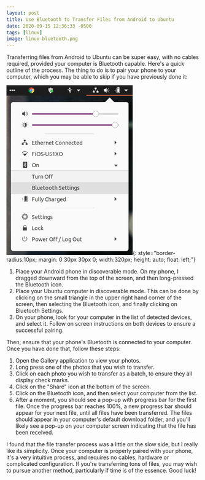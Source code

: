 ```yaml
---
layout: post
title: Use Bluetooth to Transfer Files from Android to Ubuntu
date: 2020-09-15 12:36:33 -0500
tags: [linux]
image: linux-bluetooth.png
---
```

Transferring files from Android to Ubuntu can be super easy, with no cables required, provided your computer is Bluetooth capable. Here's a quick outline of the process.  The thing to do is to pair your phone to your computer, which you may be able to skip if you have previously done it:

![Ubuntu Bluetooth Settings](/assets/img/bluetooth-settings.png){: style="border-radius:10px; margin: 0 30px 30px 0; width:320px; height: auto; float: left;"}

1. Place your Android phone in discoverable mode. On my phone, I dragged downward from the top of the screen, and then long-pressed the Bluetooth icon.
1. Place your Ubuntu computer in discoverable mode. This can be done by clicking on the small triangle in the upper right hand corner of the screen, then selecting the Bluetooth icon, and finally clicking on Bluetooth Settings. 
1. On your phone, look for your computer in the list of detected devices, and select it. Follow on screen instructions on both devices to ensure a successful pairing.

Then, ensure that your phone's Bluetooth is connected to your computer. Once you have done that, follow these steps:

1. Open the Gallery application to view your photos.
1. Long press one of the photos that you wish to transfer.
1. Click on each photo you wish to transfer as a batch, to ensure they all display check marks.
1. Click on the "Share" icon at the bottom of the screen.
1. Click on the Bluetooth icon, and then select your computer from the list.
1. After a moment, you should see a pop-up with progress bar for the first file. Once the progress bar reaches 100%, a new progress bar should appear for your next file, until all files have been transferred. The files should appear in your computer's default download folder, and you'll likely see a pop-up on your computer screen indicating that the file has been received.

I found that the file transfer process was a little on the slow side, but I really like its simplicity. Once your computer is properly paired with your phone, it's a very intuitive process, and requires no cables, hardware or complicated configuration. If you're transferring tons of files, you may wish to pursue another method, particularly if time is of the essence. Good luck!